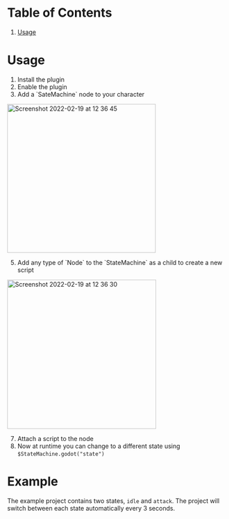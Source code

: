# Table of Contents

1.  [Usage](#org4aefb14)

<a id="org4aefb14"></a>

# Usage

1.  Install the plugin
2.  Enable the plugin
3.  Add a \`SateMachine\` node to your character
<img width="342" alt="Screenshot 2022-02-19 at 12 36 45" src="https://user-images.githubusercontent.com/100964/154795429-effb016d-1d2b-4719-b4f9-8dc14f6e23c1.png">

5.  Add any type of \`Node\` to the \`StateMachine\` as a child to create a new script
<img width="343" alt="Screenshot 2022-02-19 at 12 36 30" src="https://user-images.githubusercontent.com/100964/154795416-322c85d7-8557-42a3-9b49-e3607a798512.png">

7.  Attach a script to the node
8.  Now at runtime you can change to a different state using `$StateMachine.godot("state")`

# Example

The example project contains two states, `idle` and `attack`.
The project will switch between each state automatically every 3 seconds.

